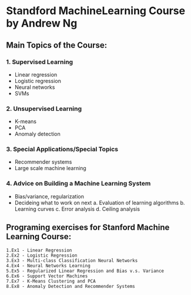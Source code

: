 # Standford MachineLearning Course by Andrew Ng

## Main Topics of the Course:

### 1. Supervised Learning
  - Linear regression
  - Logistic regression
  - Neural networks
  - SVMs
  
### 2. Unsupervised Learning
  - K-means
  - PCA
  - Anomaly detection
  
### 3. Special Applications/Special Topics
  - Recommender systems
  - Large scale machine learning
  
### 4. Advice on Building a Machine Learning System
  - Bias/variance, regularization
  - Decideing what to work on next
      a. Evaluation of learning algorithms
      b. Learning curves
      c. Error analysis
      d. Ceiling analysis

## Programing exercises for Stanford Machine Learning Course:

    1.Ex1 - Linear Regression
    2.Ex2 - Logistic Regression
    3.Ex3 - Multi-class Classification Neural Networks
    4.Ex4 - Neural Networks Learning
    5.Ex5 - Regularized Linear Regression and Bias v.s. Variance
    6.Ex6 - Support Vector Machines
    7.Ex7 - K-Means Clustering and PCA
    8.Ex8 - Anomaly Detection and Recommender Systems

